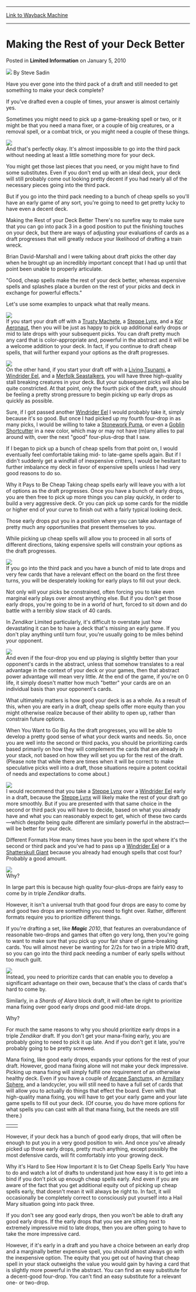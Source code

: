 
---
[Link to Wayback Machine](https://web.archive.org/web/20220812110917/https://magic.wizards.com/en/articles/archive/limited-information/making-rest-your-deck-better-2010-01-04)

[_metadata_:author]:- "Steve Sadin"
[_metadata_:description]:- "Have you ever gone into the third pack of a draft and still needed to get something to make your deck complete? If you've drafted even a couple of times, your answer is almost certainly yes.Sometimes you might need to pick up a game-breaking spell or two, or it might be that you need a mana fixer, or a couple of big creatures, or a removal spell, or a combat trick, or you"
[_metadata_:generator]:- "Drupal 7 (http://drupal.org)"
[_metadata_:node]:- "189291"
[_metadata_:path_date]:- "2010-01-04"
[_metadata_:publish_date]:- "2010-01-05"
[_metadata_:source]:- "div-main-content"
[_metadata_:title]:- "Making the Rest of your Deck Better"
[_metadata_:wayback_capture_timestamp]:- "2022-08-12 11:09:17"
[_metadata_:wayback_raw_url]:- "https://web.archive.org/web/20220812110917id_/https://magic.wizards.com/en/articles/archive/limited-information/making-rest-your-deck-better-2010-01-04"
[_metadata_:wayback_url]:- "https://magic.wizards.com/en/articles/archive/limited-information/making-rest-your-deck-better-2010-01-04"
---


Making the Rest of your Deck Better
===================================



 Posted in **Limited Information**
 on January 5, 2010 






![](https://media.magic.wizards.com/styles/auth_small/public/images/person/authorpic_SteveSadin.jpg)
By Steve Sadin











Have you ever gone into the third pack of a draft and still needed to get something to make your deck complete? 

If you've drafted even a couple of times, your answer is almost certainly yes.

Sometimes you might need to pick up a game-breaking spell or two, or it might be that you need a mana fixer, or a couple of big creatures, or a removal spell, or a combat trick, or you might need a couple of these things.

![](https://media.wizards.com/legacy//mtg/images/daily/li/li72_hope.jpg)  
And that's perfectly okay. It's almost impossible to go into the third pack without needing at least a little something more for your deck. 

You might get those last pieces that you need, or you might have to find some substitutes. Even if you don't end up with an ideal deck, your deck will still probably come out looking pretty decent if you had nearly all of the necessary pieces going into the third pack.

But if you go into the third pack needing to a bunch of cheap spells so you'll have an early game of any sort, you're going to need to get pretty lucky to have even a decent deck.

Making the Rest of your Deck Better
There's no surefire way to make sure that you can go into pack 3 in a good position to put the finishing touches on your deck, but there are ways of adjusting your evaluations of cards as a draft progresses that will greatly reduce your likelihood of drafting a train wreck.

Brian David-Marshall and I were talking about draft picks the other day when he brought up an incredibly important concept that I had up until that point been unable to properly articulate.

"Good, cheap spells make the rest of your deck better, whereas expensive spells and splashes place a burden on the rest of your picks and deck in exchange for powerful effects."

Let's use some examples to unpack what that really means.

![](https://web.archive.org/web/20130605214329im_/http://wizards.com/mtg/images/daily/li/li72_3Cards1.jpg)  
If you start your draft off with a [Trusty Machete](https://gatherer.wizards.com/Pages/Card/Details.aspx?name=Trusty+Machete), a [Steppe Lynx](https://gatherer.wizards.com/Pages/Card/Details.aspx?name=Steppe+Lynx), and a [Kor Aeronaut](https://gatherer.wizards.com/Pages/Card/Details.aspx?name=Kor+Aeronaut), then you will be just as happy to pick up additional early drops *or* mid to late drops with your subsequent picks. You can draft pretty much any card that is color-appropriate and, powerful in the abstract and it will be a welcome addition to your deck. In fact, if you continue to draft cheap spells, that will further expand your options as the draft progresses.

![](https://web.archive.org/web/20130605220303im_/http://wizards.com/mtg/images/daily/li/li72_3Cards2.jpg)  
On the other hand, if you start your draft off with a [Living Tsunami](https://gatherer.wizards.com/Pages/Card/Details.aspx?name=Living+Tsunami), a [Windrider Eel](https://gatherer.wizards.com/Pages/Card/Details.aspx?name=Windrider+Eel), and a [Merfolk Seastalkers](https://gatherer.wizards.com/Pages/Card/Details.aspx?name=Merfolk+Seastalkers), you will have three high-quality stall breaking creatures in your deck. But your subsequent picks will also be quite constricted. At that point, only the fourth pick of the draft, you should be feeling a pretty strong pressure to begin picking up early drops as quickly as possible.

Sure, if I got passed another [Windrider Eel](https://gatherer.wizards.com/Pages/Card/Details.aspx?name=Windrider+Eel) I would probably take it, simply because it's so good. But once I had picked up my fourth four-drop in as many picks, I would be willing to take a [Stonework Puma](https://gatherer.wizards.com/Pages/Card/Details.aspx?name=Stonework+Puma), or even a [Goblin Shortcutter](https://gatherer.wizards.com/Pages/Card/Details.aspx?name=Goblin+Shortcutter) in a new color, which may or may not have (m)any allies to pal around with, over the next "good" four-plus-drop that I saw.

If I began to pick up a bunch of cheap spells from that point on, I would eventually feel comfortable taking mid- to late-game spells again. But if I didn't suddenly get a windfall of inexpensive critters, I would be hesitant to further imbalance my deck in favor of expensive spells unless I had very good reasons to do so.

Why it Pays to Be Cheap
Taking cheap spells early will leave you with a lot of options as the draft progresses. Once you have a bunch of early drops, you are then free to pick up more things you can play quickly, in order to build a very aggressive deck. Or you can pick up some cards for the middle or higher end of your curve to finish out with a fairly typical looking deck. 

Those early drops put you in a position where you can take advantage of pretty much any opportunities that present themselves to you.

While picking up cheap spells will allow you to proceed in all sorts of different directions, taking expensive spells will constrain your options as the draft progresses.

![](https://media.wizards.com/legacy//mtg/images/daily/li/li72_tops1.jpg)  
If you go into the third pack and you have a bunch of mid to late drops and very few cards that have a relevant effect on the board on the first three turns, you will be desperately looking for early plays to fill out your deck. 

Not only will your picks be constrained, often forcing you to take even marginal early plays over almost anything else. But if you don't get those early drops, you're going to be in a world of hurt, forced to sit down and do battle with a terribly slow stack of 40 cards.

In *Zendikar* Limited particularly, it's difficult to overstate just how devastating it can be to have a deck that's missing an early game. If you don't play anything until turn four, you're usually going to be miles behind your opponent. 

![](https://media.wizards.com/legacy//mtg/images/daily/li/li72_tops2.jpg)  
And even if the four-drop you end up playing is slightly better than your opponent's cards in the abstract, unless that somehow translates to a real advantage in the context of your deck or your games, then that abstract power advantage will mean very little. At the end of the game, if you're on 0 life, it simply doesn't matter how much "better" your cards are on an individual basis than your opponent's cards.

What ultimately matters is how good your deck is as a whole. As a result of this, when you are early in a draft, cheap spells offer more equity than you might otherwise realize because of their ability to open up, rather than constrain future options. 

When You Want to Go Big
As the draft progresses, you will be able to develop a pretty good sense of what your deck wants and needs. So, once you are well into the second or third packs, you should be prioritizing cards based primarily on how they will complement the cards that are already in your stack, not based on how they will set you up for the rest of the draft. (Please note that while there are times when it will be correct to make speculative picks well into a draft, those situations require a potent cocktail of needs and expectations to come about.)

![](https://media.wizards.com/legacy//mtg/images/daily/li/li72_lynxvseel.jpg)  
I would recommend that you take a [Steppe Lynx](https://gatherer.wizards.com/Pages/Card/Details.aspx?name=Steppe+Lynx) over a [Windrider Eel](https://gatherer.wizards.com/Pages/Card/Details.aspx?name=Windrider+Eel) early in a draft, because the [Steppe Lynx](https://gatherer.wizards.com/Pages/Card/Details.aspx?name=Steppe+Lynx) will likely make the rest of your draft go more smoothly. But if you are presented with that same choice in the second or third pack you will have to decide, based on what you already have and what you can reasonably expect to get, which of these two cards—which despite being quite different are similarly powerful in the abstract—will be better for your deck. 

Different Formats
How many times have you been in the spot where it's the second or third pack and you've had to pass up a [Windrider Eel](https://gatherer.wizards.com/Pages/Card/Details.aspx?name=Windrider+Eel) or a [Shatterskull Giant](https://gatherer.wizards.com/Pages/Card/Details.aspx?name=Shatterskull+Giant) because you already had enough spells that cost four? Probably a good amount.

![](https://web.archive.org/web/20130606221606im_/http://wizards.com/mtg/images/daily/li/li72_zenCards.jpg)  
Why?

In large part this is because high quality four-plus-drops are fairly easy to come by in triple *Zendikar* drafts. 

However, it isn't a universal truth that good four drops are easy to come by and good two drops are something you need to fight over. Rather, different formats require you to prioritize different things.

If you're drafting a set, like ***Magic** 2010*, that features an overabundance of reasonable two-drops and games that often go very long, then you're going to want to make sure that you pick up your fair share of game-breaking cards. You will almost never be wanting for 2/2s for two in a triple M10 draft, so you can go into the third pack needing a number of early spells without too much guilt.

![](https://web.archive.org/web/20130605222804im_/http://wizards.com/mtg/images/daily/li/li72_m10Cards.jpg)  
Instead, you need to prioritize cards that can enable you to develop a significant advantage on their own, because that's the class of cards that's hard to come by.

Similarly, in a *Shards of Alara* block draft, it will often be right to prioritize mana fixing over good early drops *and* good mid-late drops. 

Why? 

For much the same reasons to why you should prioritize early drops in a triple *Zendikar* draft. If you don't get your mana-fixing early, you are probably going to need to pick it up late. And if you don't get it late, you're probably going to be pretty screwed.

Mana fixing, like good early drops, expands your options for the rest of your draft. However, good mana fixing alone will not make your deck impressive. Picking up mana fixing will simply fulfill one requirement of an otherwise healthy deck. Even if you have a couple of [Arcane Sanctum](https://gatherer.wizards.com/Pages/Card/Details.aspx?name=Arcane+Sanctum)s, an [Armillary Sphere](https://gatherer.wizards.com/Pages/Card/Details.aspx?name=Armillary+Sphere), and a landcycler, you will still need to have a full set of cards that will allow you to actually do things that effect the board. Even with that high-quality mana fixing, you will have to get your early game and your late game spells to fill out your deck. (Of course, you do have more options for what spells you can cast with all that mana fixing, but the needs are still there.)



|  |  |
| --- | --- |
|  |  |

However, if your deck has a bunch of good early drops, that will often be enough to put you in a very good position to win. And once you've already picked up those early drops, pretty much anything, except possibly the most defensive cards, will fit comfortably into your growing deck.

Why it's Hard to See How Important it Is to Get Cheap Spells Early
You have to do and watch a lot of drafts to understand just how easy it is to get into a bind if you don't pick up enough cheap spells early. And even if you are aware of the fact that you get additional equity out of picking up cheap spells early, that doesn't mean it will always be right to. In fact, it will occasionally be completely correct to consciously put yourself into a Hail Mary situation going into pack three.

If you don't see any good early drops, then you won't be able to draft any good early drops. If the early drops that you see are sitting next to extremely impressive mid to late drops, then you are often going to have to take the more impressive card. 

However, if it's early in a draft and you have a choice between an early drop and a marginally better expensive spell, you should almost always go with the inexpensive option. The equity that you get out of having that cheap spell in your stack outweighs the value you would gain by having a card that is slightly more powerful in the abstract. You can find an easy substitute for a decent-good four-drop. You can't find an easy substitute for a relevant one- or two-drop.







